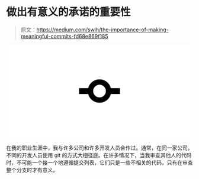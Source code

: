 # 做出有意义的承诺的重要性

> 原文：<https://medium.com/swlh/the-importance-of-making-meaningful-commits-fd68e869f185>

![](img/4aadb58f80b6f37878255551a70eabca.png)

在我的职业生涯中，我与许多公司和许多开发人员合作过。通常，在同一家公司，不同的开发人员使用 git 的方式大相径庭。在许多情况下，当我审查其他人的代码时，不可能一个接一个地遵循提交列表，它们只是一些不相关的代码，只有在审查整个分支时才有意义。